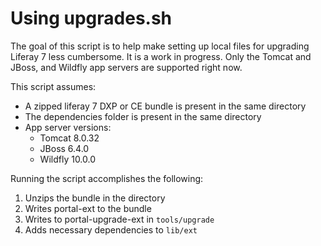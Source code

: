 # Using upgrades.sh

The goal of this script is to help make setting up local files for upgrading Liferay 7 less cumbersome. It is a work in progress. Only the Tomcat and JBoss, and Wildfly app servers are supported right now.

This script assumes: 
- A zipped liferay 7 DXP or CE bundle is present in the same directory
- The dependencies folder is present in the same directory
- App server versions:
  - Tomcat 8.0.32
  - JBoss 6.4.0
  - Wildfly 10.0.0
  
Running the script accomplishes the following:
  1. Unzips the bundle in the directory
  2. Writes portal-ext to the bundle
  3. Writes to portal-upgrade-ext in `tools/upgrade`
  4. Adds necessary dependencies to `lib/ext`
